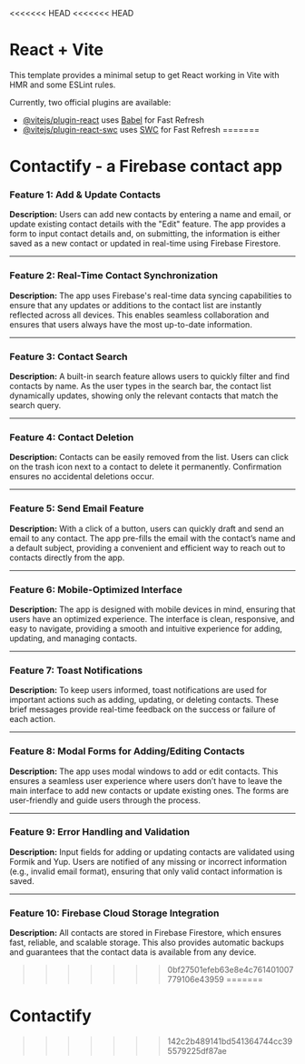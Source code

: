 <<<<<<< HEAD
<<<<<<< HEAD
# React + Vite

This template provides a minimal setup to get React working in Vite with HMR and some ESLint rules.

Currently, two official plugins are available:

- [@vitejs/plugin-react](https://github.com/vitejs/vite-plugin-react/blob/main/packages/plugin-react/README.md) uses [Babel](https://babeljs.io/) for Fast Refresh
- [@vitejs/plugin-react-swc](https://github.com/vitejs/vite-plugin-react-swc) uses [SWC](https://swc.rs/) for Fast Refresh
=======
# Contactify - a Firebase contact app


### **Feature 1: Add & Update Contacts**
**Description:** 
Users can add new contacts by entering a name and email, or update existing contact details with the "Edit" feature. The app provides a form to input contact details and, on submitting, the information is either saved as a new contact or updated in real-time using Firebase Firestore.

---

### **Feature 2: Real-Time Contact Synchronization**
**Description:** 
The app uses Firebase's real-time data syncing capabilities to ensure that any updates or additions to the contact list are instantly reflected across all devices. This enables seamless collaboration and ensures that users always have the most up-to-date information.

---

### **Feature 3: Contact Search**
**Description:** 
A built-in search feature allows users to quickly filter and find contacts by name. As the user types in the search bar, the contact list dynamically updates, showing only the relevant contacts that match the search query.

---

### **Feature 4: Contact Deletion**
**Description:** 
Contacts can be easily removed from the list. Users can click on the trash icon next to a contact to delete it permanently. Confirmation ensures no accidental deletions occur.

---

### **Feature 5: Send Email Feature**
**Description:** 
With a click of a button, users can quickly draft and send an email to any contact. The app pre-fills the email with the contact’s name and a default subject, providing a convenient and efficient way to reach out to contacts directly from the app.

---

### **Feature 6: Mobile-Optimized Interface**
**Description:** 
The app is designed with mobile devices in mind, ensuring that users have an optimized experience. The interface is clean, responsive, and easy to navigate, providing a smooth and intuitive experience for adding, updating, and managing contacts.

---

### **Feature 7: Toast Notifications**
**Description:** 
To keep users informed, toast notifications are used for important actions such as adding, updating, or deleting contacts. These brief messages provide real-time feedback on the success or failure of each action.

---

### **Feature 8: Modal Forms for Adding/Editing Contacts**
**Description:** 
The app uses modal windows to add or edit contacts. This ensures a seamless user experience where users don’t have to leave the main interface to add new contacts or update existing ones. The forms are user-friendly and guide users through the process.

---

### **Feature 9: Error Handling and Validation**
**Description:** 
Input fields for adding or updating contacts are validated using Formik and Yup. Users are notified of any missing or incorrect information (e.g., invalid email format), ensuring that only valid contact information is saved.

---

### **Feature 10: Firebase Cloud Storage Integration**
**Description:** 
All contacts are stored in Firebase Firestore, which ensures fast, reliable, and scalable storage. This also provides automatic backups and guarantees that the contact data is available from any device.

>>>>>>> 0bf27501efeb63e8e4c761401007779106e43959
=======
# Contactify
>>>>>>> 142c2b489141bd541364744cc395579225df87ae
